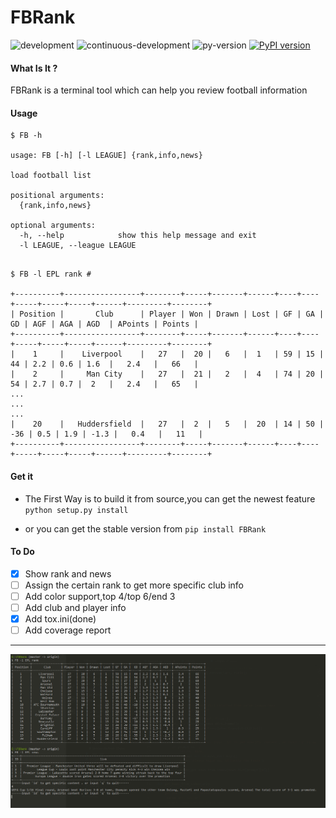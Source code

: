 # FBRank
![development](https://img.shields.io/badge/FB-Development-green.svg)
![continuous-development](https://travis-ci.org/Allianzcortex/FBRank.svg?branch=master)
![py-version](https://img.shields.io/pypi/pyversions/Django.svg)
[![PyPI version](https://badge.fury.io/py/FBRank.svg)](https://badge.fury.io/py/FBRank)

#### What Is It ?

FBRank is a terminal tool which can help you review football information

#### Usage

```
$ FB -h

usage: FB [-h] [-l LEAGUE] {rank,info,news}

load football list

positional arguments:
  {rank,info,news}

optional arguments:
  -h, --help            show this help message and exit
  -l LEAGUE, --league LEAGUE

```

```

$ FB -l EPL rank # 

+----------+-----------------+--------+-----+-------+------+----+----+-----+-----+-----+------+---------+--------+
| Position |       Club      | Player | Won | Drawn | Lost | GF | GA |  GD | AGF | AGA | AGD  | APoints | Points |
+----------+-----------------+--------+-----+-------+------+----+----+-----+-----+-----+------+---------+--------+
|    1     |    Liverpool    |   27   |  20 |   6   |  1   | 59 | 15 |  44 | 2.2 | 0.6 | 1.6  |   2.4   |   66   |
|    2     |     Man City    |   27   |  21 |   2   |  4   | 74 | 20 |  54 | 2.7 | 0.7 |  2   |   2.4   |   65   |
...
...
...
|    20    |   Huddersfield  |   27   |  2  |   5   |  20  | 14 | 50 | -36 | 0.5 | 1.9 | -1.3 |   0.4   |   11   |
+----------+-----------------+--------+-----+-------+------+----+----+-----+-----+-----+------+---------+--------+

```


#### Get it

- The First Way is to build it from source,you can get the newest feature  `python setup.py install`

- or you can get the stable version from `pip install FBRank`


#### To Do

- [x] Show rank and news
- [ ] Assign the certain rank to get more specific club info
- [ ] Add color support,top 4/top 6/end 3
- [ ] Add club and player info
- [x] Add tox.ini(done) 
- [ ] Add coverage report

---

![show](Screenshots.png)
